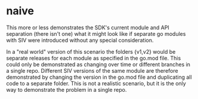 # naive 

This more or less demonstrates the SDK's current module and API separation (there isn't one) what it might look like 
if separate go modules with SIV were introduced without any special consideration.

In a "real world" version of this scenario the folders {v1,v2} would be separate releases for each module as 
specified in the go.mod file.  This could only be demonstrated as changing over time or different 
branches in a single repo.  Different SIV versions of the same module are therefore demonstrated by changing the 
version in the go.mod file and duplicating all code to a separate folder.  This is not a realistic scenario, but it 
is the only way to demonstrate the problem in a single repo.  
